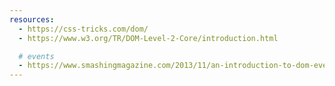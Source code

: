 ```yaml
---
resources:
  - https://css-tricks.com/dom/
  - https://www.w3.org/TR/DOM-Level-2-Core/introduction.html

  # events
  - https://www.smashingmagazine.com/2013/11/an-introduction-to-dom-events/
---
```

